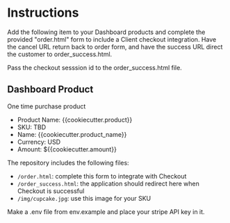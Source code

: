 # Instructions 

Add the following item to your Dashboard products and complete the provided "order.html" form to include a Client checkout integration. Have the cancel URL return back to order form, and have the success URL direct the customer to order_success.html. 

Pass the checkout sesssion id to the order_success.html file.

## Dashboard Product
One time purchase product
* Product Name: {{cookiecutter.product}}
* SKU: TBD
* Name: {{cookiecutter.product_name}}
* Currency: USD
* Amount: ${{cookiecutter.amount}}

The repository includes the following files:
* `/order.html`: complete this form to integrate with Checkout
* `/order_success.html`: the application should redirect here when Checkout is successful
* `/img/cupcake.jpg`: use this image for your SKU

Make a .env file from env.example and place your stripe API key in it.
